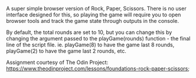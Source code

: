 A super simple browser version of Rock, Paper, Scissors. There is no user interface designed for this, so playing the game will require you to open browser tools and track the game state through outputs in the console.

By default, the total rounds are set to 10, but you can change this by changing the argument passed to the playGame(rounds) function - the final line of the script file. ie. playGame(8) to have the game last 8 rounds, playGame(2) to have the game last 2 rounds, etc.

Assignment courtesy of The Odin Project: https://www.theodinproject.com/lessons/foundations-rock-paper-scissors;
